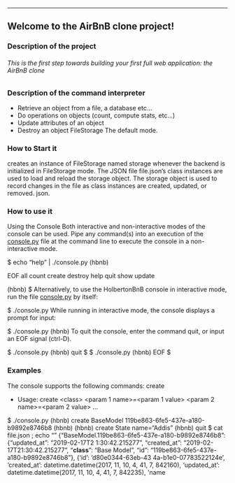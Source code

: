 <hr>
<h2>Welcome to the AirBnB clone project!</h2>
<h3>Description of the project</h3>
<h6>This is the first step towards building your first full web application: the AirBnB clone</h6>
<h3>Description of the command interpreter</h3>
<ul>
<li>Retrieve an object from a file, a database etc…</li>
<li>Do operations on objects (count, compute stats, etc…)</li>
<li>Update attributes of an object</li>
<li>Destroy an object
FileStorage
The default mode.</li>
</ul>
<h3>How to Start it</h3>
<p>creates an instance of FileStorage named storage whenever the backend is initialized in FileStorage mode. The JSON file file.json’s class instances are used to load and reload the storage object. The storage object is used to record changes in the file as class instances are created, updated, or removed. json.</p>
<h3>How to use it</h3>
<p>Using the Console
Both interactive and non-interactive modes of the console can be used. Pipe any command(s) into an execution of the <a href="http://console.py">console.py</a> file at the command line to execute the console in a non-interactive mode.</p>
<p>$ echo “help” | ./console.py
(hbnb)</p>
<p>EOF  all  count  create  destroy  help  quit  show  update</p>
<p>(hbnb)
$
Alternatively, to use the HolbertonBnB console in interactive mode, run the file <a href="http://console.py">console.py</a> by itself:</p>
<p>$ ./console.py
While running in interactive mode, the console displays a prompt for input:</p>
<p>$ ./console.py
(hbnb)
To quit the console, enter the command quit, or input an EOF signal (ctrl-D).</p>
<p>$ ./console.py
(hbnb) quit
$
$ ./console.py
(hbnb) EOF
$</p>
<h3>Examples</h3>
<p>The console supports the following commands:
create</p>
<ul>
<li>Usage: create &lt;class&gt; &lt;param 1 name&gt;=&lt;param 1 value&gt; &lt;param 2 name&gt;=&lt;param 2 value&gt; …</li>
</ul>
<p>$ ./console.py
(hbnb) create BaseModel
119be863-6fe5-437e-a180-b9892e8746b8
(hbnb)
(hbnb) create State name=“Addis”
(hbnb) quit
$ cat file.json ; echo “”
{“BaseModel.119be863-6fe5-437e-a180-b9892e8746b8”: {“updated_at”: “2019-02-17T2
1:30:42.215277”, “created_at”: “2019-02-17T21:30:42.215277”, “<strong>class</strong>”: “Base
Model”, “id”: “119be863-6fe5-437e-a180-b9892e8746b8”}, {‘id’: ‘d80e0344-63eb-43
4a-b1e0-07783522124e’, ‘created_at’: datetime.datetime(2017, 11, 10, 4, 41, 7,
842160), ‘updated_at’: datetime.datetime(2017, 11, 10, 4, 41, 7, 842235), 'name
